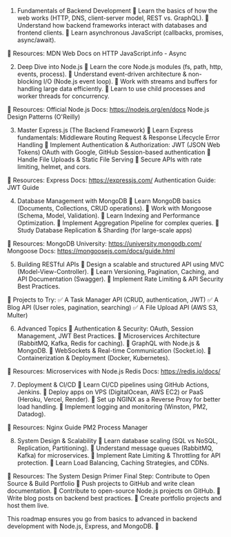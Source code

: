 1. Fundamentals of Backend Development
🔹 Learn the basics of how the web works (HTTP, DNS, client-server model, REST vs. GraphQL).
🔹 Understand how backend frameworks interact with databases and frontend clients.
🔹 Learn asynchronous JavaScript (callbacks, promises, async/await).

📌 Resources:
MDN Web Docs on HTTP
JavaScript.info - Async


2. Deep Dive into Node.js
🔹 Learn the core Node.js modules (fs, path, http, events, process).
🔹 Understand event-driven architecture & non-blocking I/O (Node.js event loop).
🔹 Work with streams and buffers for handling large data efficiently.
🔹 Learn to use child processes and worker threads for concurrency.

📌 Resources:
Official Node.js Docs: https://nodejs.org/en/docs
Node.js Design Patterns (O'Reilly)


3. Master Express.js (The Backend Framework)
🔹 Learn Express fundamentals:
Middleware
Routing
Request & Response Lifecycle
Error Handling
🔹 Implement Authentication & Authorization:
JWT (JSON Web Tokens)
OAuth with Google, GitHub
Session-based authentication
🔹 Handle File Uploads & Static File Serving
🔹 Secure APIs with rate limiting, helmet, and cors.

📌 Resources:
Express Docs: https://expressjs.com/
Authentication Guide: JWT Guide


4. Database Management with MongoDB
🔹 Learn MongoDB basics (Documents, Collections, CRUD operations).
🔹 Work with Mongoose (Schema, Model, Validation).
🔹 Learn Indexing and Performance Optimization.
🔹 Implement Aggregation Pipeline for complex queries.
🔹 Study Database Replication & Sharding (for large-scale apps)

📌 Resources:
MongoDB University: https://university.mongodb.com/
Mongoose Docs: https://mongoosejs.com/docs/guide.html


5. Building RESTful APIs
🔹 Design a scalable and structured API using MVC (Model-View-Controller).
🔹 Learn Versioning, Pagination, Caching, and API Documentation (Swagger).
🔹 Implement Rate Limiting & API Security Best Practices.

📌 Projects to Try:
✅ A Task Manager API (CRUD, authentication, JWT)
✅ A Blog API (User roles, pagination, searching)
✅ A File Upload API (AWS S3, Multer)


6. Advanced Topics
🔹 Authentication & Security: OAuth, Session Management, JWT Best Practices.
🔹 Microservices Architecture (RabbitMQ, Kafka, Redis for caching).
🔹 GraphQL with Node.js & MongoDB.
🔹 WebSockets & Real-time Communication (Socket.io).
🔹 Containerization & Deployment (Docker, Kubernetes).

📌 Resources:
Microservices with Node.js
Redis Docs: https://redis.io/docs/


7. Deployment & CI/CD
🔹 Learn CI/CD pipelines using GitHub Actions, Jenkins.
🔹 Deploy apps on VPS (DigitalOcean, AWS EC2) or PaaS (Heroku, Vercel, Render).
🔹 Set up NGINX as a Reverse Proxy for better load handling.
🔹 Implement logging and monitoring (Winston, PM2, Datadog).

📌 Resources:
Nginx Guide
PM2 Process Manager


8. System Design & Scalability
🔹 Learn database scaling (SQL vs NoSQL, Replication, Partitioning).
🔹 Understand message queues (RabbitMQ, Kafka) for microservices.
🔹 Implement Rate Limiting & Throttling for API protection.
🔹 Learn Load Balancing, Caching Strategies, and CDNs.

📌 Resources:
The System Design Primer
Final Step: Contribute to Open Source & Build Portfolio
🔹 Push projects to GitHub and write clean documentation.
🔹 Contribute to open-source Node.js projects on GitHub.
🔹 Write blog posts on backend best practices.
🔹 Create portfolio projects and host them live.

This roadmap ensures you go from basics to advanced in backend development with Node.js, Express, and MongoDB. 🚀